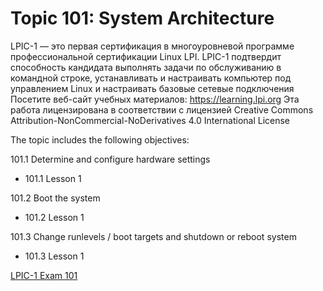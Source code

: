 # Topic 101: System Architecture

LPIC-1 — это первая сертификация в многоуровневой программе профессиональной сертификации Linux LPI. LPIC-1 подтвердит способность кандидата выполнять задачи по обслуживанию в командной строке, устанавливать и настраивать компьютер под управлением Linux и настраивать базовые сетевые подключения
Посетите веб-сайт учебных материалов: https://learning.lpi.org Эта работа лицензирована в соответствии с лицензией Creative Commons Attribution-NonCommercial-NoDerivatives 4.0 International License

The topic includes the following objectives:

101.1 Determine and configure hardware settings  
* 101.1 Lesson 1

101.2 Boot the system
* 101.2 Lesson 1

101.3 Change runlevels / boot targets and shutdown or reboot system  
* 101.3 Lesson 1  


[LPIC-1 Exam 101](https://learning.lpi.org/en/learning-materials/101-500/)
